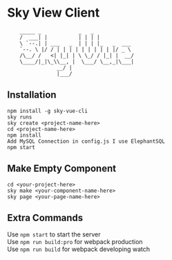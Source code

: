 # Sky View Client

        _____ _            _   _            
        /  ___| |          | | | |           
        \ `--.| | ___   _  | | | |_   _  ___ 
        `--. \ |/ / | | | | | | | | | |/ _ \
        /\__/ /   <| |_| | \ \_/ / |_| |  __/
        \____/|_|\_\\__, |  \___/ \__,_|\___|
                    __/ |                   
                    |___/                  
                           
## Installation

`npm install -g sky-vue-cli`<br>
`sky runs` <br>
`sky create <project-name-here>` <br>
`cd <project-name-here>` <br>
`npm install` <br>
`Add MySQL Connection in config.js I use ElephantSQL` <br>
`npm start` <br>

## Make Empty Component

`cd <your-project-here>` <br>
`sky make <your-component-name-here>` <br>
`sky page <your-page-name-here>` <br>

## Extra Commands
Use `npm start` to start the server <br>
Use `npm run build:pro` for webpack production  <br>
Use `npm run build` for webpack developing watch  <br>